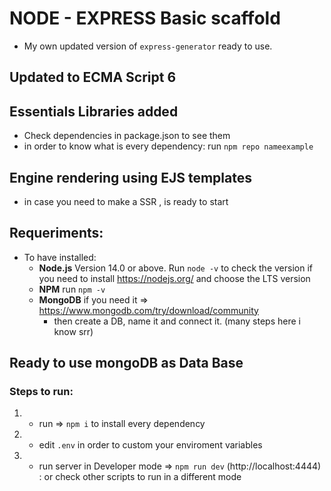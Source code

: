#   NODE - EXPRESS Basic scaffold
- My own updated version of `express-generator` ready to use.

## Updated to ECMA Script 6

## Essentials Libraries added
- Check dependencies in package.json to see them
- in order to know what is every dependency: run `npm repo nameexample`
## Engine rendering using EJS templates
- in case you need to make a SSR , is ready to start   

## Requeriments:
- To have installed:
    - **Node.js** Version 14.0 or above. Run `node -v` to check the version if you need to install https://nodejs.org/ and choose the LTS version
    - **NPM** run `npm -v` 
    - **MongoDB** if you need it => https://www.mongodb.com/try/download/community
        - then create a DB, name it and connect it. (many steps here i know srr)
## Ready to use mongoDB as Data Base

### Steps to run: 
1. - run => `npm i` to install every dependency
2. - edit `.env`   in order to custom your enviroment variables 
3. - run server in Developer mode => `npm run dev` (http://localhost:4444) :  or check other scripts to run in a different mode
